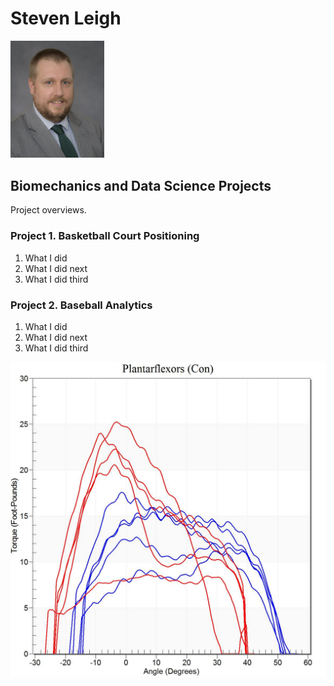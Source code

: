 # Steven Leigh
<img src="https://github.com/sleigh79/BiomechanicsPortfolio/blob/main/Graphs/FacultyHeadshot.jpg" width="150">

## Biomechanics and Data Science Projects
Project overviews.

### Project 1. Basketball Court Positioning
1. What I did
2. What I did next
3. What I did third

### Project 2. Baseball Analytics
1. What I did
2. What I did next
3. What I did third
<img src="https://github.com/sleigh79/BiomechanicsPortfolio/blob/main/Graphs/TRIsokineticDyna1.jpg">
